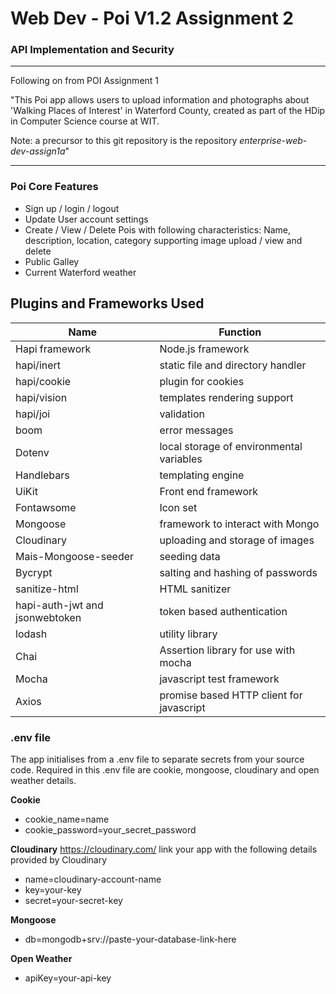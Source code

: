 # Web Dev - Poi V1.2 Assignment 2

### API Implementation and Security
_________
Following on from POI Assignment 1

"This Poi app allows users to upload information and photographs about 'Walking Places of Interest' in Waterford County, created as part of the HDip in Computer Science course at WIT.

Note: a precursor to this git repository is the repository _enterprise-web-dev-assign1a_"

--------
### Poi Core Features
* Sign up / login / logout
* Update User account settings
* Create / View / Delete Pois with following characteristics: Name, description, location, category supporting image upload / view and delete
* Public Galley
* Current Waterford weather

## Plugins and Frameworks Used

| Name | Function |
| ---- | ----|
| Hapi framework | Node.js framework |
|hapi/inert| static file and directory handler |
|hapi/cookie| plugin for cookies|
|hapi/vision| templates rendering support|
|hapi/joi| validation|
|boom| error messages|
|Dotenv| local storage of environmental variables|
| Handlebars| templating engine|
| UiKit | Front end framework|
| Fontawsome | Icon set |
|Mongoose| framework to interact with Mongo|
|Cloudinary| uploading and storage of images|
|Mais-Mongoose-seeder| seeding data|
|Bycrypt| salting and hashing of passwords|
|sanitize-html| HTML sanitizer|
|hapi-auth-jwt and jsonwebtoken| token based authentication|
|lodash| utility library|
|Chai| Assertion library for use with mocha|
|Mocha| javascript test framework|
|Axios| promise based HTTP client for javascript|

### .env file
The app initialises from a .env file to separate secrets from your source code.
Required in this .env file are cookie, mongoose, cloudinary and open weather details.

**Cookie**
* cookie_name=name
* cookie_password=your_secret_password

**Cloudinary**
https://cloudinary.com/ link your app with the following details provided by Cloudinary

* name=cloudinary-account-name
* key=your-key
* secret=your-secret-key

**Mongoose**
* db=mongodb+srv://paste-your-database-link-here

**Open Weather**
* apiKey=your-api-key